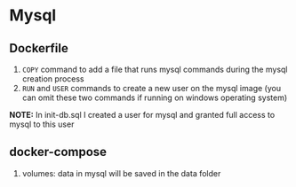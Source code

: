 # Mysql

## Dockerfile
1. `COPY` command to add a file that runs mysql commands during the mysql creation process
2. `RUN` and `USER` commands to create a new user on the mysql image (you can omit these two commands if running on windows operating system)

**NOTE:**
In init-db.sql I created a user for mysql and granted full access to mysql to this user

## docker-compose
1. volumes: data in mysql will be saved in the data folder
